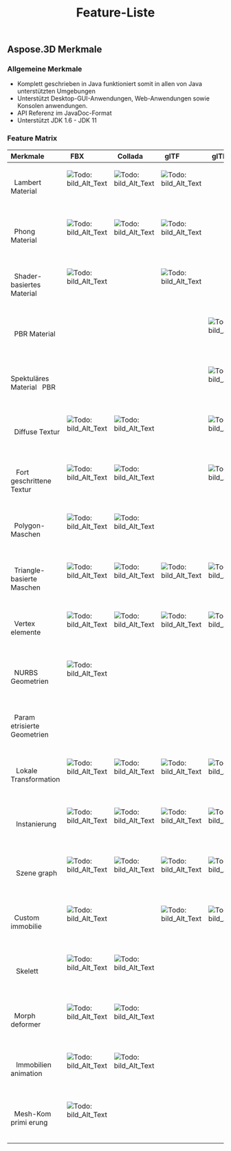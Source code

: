 ﻿---
title: Feature-Liste
type: docs
weight: 30
url: /de/java/feature-list/
description: Die Funktion unterstützt von Aspose.3D for Java
---
## **Aspose.3D Merkmale**
### **Allgemeine Merkmale**
- Komplett geschrieben in Java funktioniert somit in allen von Java unterstützten Umgebungen
- Unterstützt Desktop-GUI-Anwendungen, Web-Anwendungen sowie Konsolen anwendungen.
- API Referenz im JavaDoc-Format
- Unterstützt JDK 1.6 - JDK 11
### **Feature Matrix**

|**Merkmale** |` `FBX|` `Collada|` `glTF|` `glTF 2.0|` `U3D|` `PDF|` `STL|` `OBJ|` `PLY|` `3DS|` `ASE|` `X|` `3MF|` `RVM|` `Draco|
|:- |:- |:- |:- |:- |:- |:- |:- |:- |:- |:- |:- |:- |:- |:- |:- |
|` `Lambert Material|<p>![Todo: bild_Alt_Text](accept.png)</p><p> </p>|<p>![Todo: bild_Alt_Text](accept.png)</p><p> </p>|<p>![Todo: bild_Alt_Text](accept.png)</p><p> </p>||<p>![Todo: bild_Alt_Text](accept.png)</p><p> </p>|<p>![Todo: bild_Alt_Text](accept.png)</p><p> </p>||<p>![Todo: bild_Alt_Text](accept.png)</p><p> </p>||<p>![Todo: bild_Alt_Text](accept.png)</p><p> </p>|<p>![Todo: bild_Alt_Text](accept.png)</p><p> </p>|<p>![Todo: bild_Alt_Text](accept.png)</p><p> </p>||||
|` `Phong Material|<p>![Todo: bild_Alt_Text](accept.png)</p><p> </p>|<p>![Todo: bild_Alt_Text](accept.png)</p><p> </p>|<p>![Todo: bild_Alt_Text](accept.png)</p><p> </p>||<p>![Todo: bild_Alt_Text](accept.png)</p><p> </p>|<p>![Todo: bild_Alt_Text](accept.png)</p><p> </p>||<p>![Todo: bild_Alt_Text](accept.png)</p><p> </p>|||<p>![Todo: bild_Alt_Text](accept.png)</p><p> </p>|<p>![Todo: bild_Alt_Text](accept.png)</p><p> </p>||||
|` `Shader-basiertes Material|<p>![Todo: bild_Alt_Text](accept.png)</p><p> </p>||<p>![Todo: bild_Alt_Text](accept.png)</p><p> </p>|||||||||||||
|` `PBR Material||||<p>![Todo: bild_Alt_Text](accept.png)</p><p> </p>||||||||||||
|Spektuläres Material ` `PBR||||<p>![Todo: bild_Alt_Text](accept.png)</p><p> </p>||||||||||||
|` `Diffuse Textur|<p>![Todo: bild_Alt_Text](accept.png)</p><p> </p>|<p>![Todo: bild_Alt_Text](accept.png)</p><p> </p>||<p>![Todo: bild_Alt_Text](accept.png)</p><p> </p>|<p>![Todo: bild_Alt_Text](accept.png)</p><p> </p>|<p>![Todo: bild_Alt_Text](accept.png)</p><p> </p>||<p>![Todo: bild_Alt_Text](accept.png)</p><p> </p>||<p>![Todo: bild_Alt_Text](accept.png)</p><p> </p>|<p>![Todo: bild_Alt_Text](accept.png)</p><p> </p>|<p>![Todo: bild_Alt_Text](accept.png)</p><p> </p>|<p>![Todo: bild_Alt_Text](accept.png)</p><p> </p>|||
|` ` Fort geschrittene Textur|<p>![Todo: bild_Alt_Text](accept.png)</p><p> </p>|<p>![Todo: bild_Alt_Text](accept.png)</p><p> </p>||<p>![Todo: bild_Alt_Text](accept.png)</p><p> </p>|<p>![Todo: bild_Alt_Text](accept.png)</p><p> </p>|<p>![Todo: bild_Alt_Text](accept.png)</p><p> </p>||<p>![Todo: bild_Alt_Text](accept.png)</p><p> </p>||||||||
|` `Polygon-Maschen|<p>![Todo: bild_Alt_Text](accept.png)</p><p> </p>|<p>![Todo: bild_Alt_Text](accept.png)</p><p> </p>||||||<p>![Todo: bild_Alt_Text](accept.png)</p><p> </p>||||||<p>![Todo: bild_Alt_Text](accept.png)</p><p> </p>||
|` `Triangle-basierte Maschen|<p>![Todo: bild_Alt_Text](accept.png)</p><p> </p>|<p>![Todo: bild_Alt_Text](accept.png)</p><p> </p>|<p>![Todo: bild_Alt_Text](accept.png)</p><p> </p>|<p>![Todo: bild_Alt_Text](accept.png)</p><p> </p>|<p>![Todo: bild_Alt_Text](accept.png)</p><p> </p>|<p>![Todo: bild_Alt_Text](accept.png)</p><p> </p>|<p>![Todo: bild_Alt_Text](accept.png)</p><p> </p>|<p>![Todo: bild_Alt_Text](accept.png)</p><p> </p>|<p>![Todo: bild_Alt_Text](accept.png)</p><p> </p>|<p>![Todo: bild_Alt_Text](accept.png)</p><p> </p>|<p>![Todo: bild_Alt_Text](accept.png)</p><p> </p>|<p>![Todo: bild_Alt_Text](accept.png)</p><p> </p>|<p>![Todo: bild_Alt_Text](accept.png)</p><p> </p>|<p>![Todo: bild_Alt_Text](accept.png)</p><p> </p>|<p>![Todo: bild_Alt_Text](accept.png)</p><p> </p>|
|` `Vertex elemente|<p>![Todo: bild_Alt_Text](accept.png)</p><p> </p>|<p>![Todo: bild_Alt_Text](accept.png)</p><p> </p>|<p>![Todo: bild_Alt_Text](accept.png)</p><p> </p>|<p>![Todo: bild_Alt_Text](accept.png)</p><p> </p>|<p>![Todo: bild_Alt_Text](accept.png)</p><p> </p>|<p>![Todo: bild_Alt_Text](accept.png)</p><p> </p>||<p>![Todo: bild_Alt_Text](accept.png)</p><p> </p>|<p>![Todo: bild_Alt_Text](accept.png)</p><p> </p>|<p>![Todo: bild_Alt_Text](accept.png)</p><p> </p>|<p>![Todo: bild_Alt_Text](accept.png)</p><p> </p>|<p>![Todo: bild_Alt_Text](accept.png)</p><p> </p>|||<p>![Todo: bild_Alt_Text](accept.png)</p><p> </p>|
|` `NURBS Geometrien|<p>![Todo: bild_Alt_Text](accept.png)</p><p> </p>|||||||||||||||
|` `Param etrisierte Geometrien||||||||||||||<p>![Todo: bild_Alt_Text](accept.png)</p><p> </p>||
|` ` Lokale Transformation|<p>![Todo: bild_Alt_Text](accept.png)</p><p> </p>|<p>![Todo: bild_Alt_Text](accept.png)</p><p> </p>|<p>![Todo: bild_Alt_Text](accept.png)</p><p> </p>|<p>![Todo: bild_Alt_Text](accept.png)</p><p> </p>|<p>![Todo: bild_Alt_Text](accept.png)</p><p> </p>|<p>![Todo: bild_Alt_Text](accept.png)</p><p> </p>||||<p>![Todo: bild_Alt_Text](accept.png)</p><p> </p>|<p>![Todo: bild_Alt_Text](accept.png)</p><p> </p>|<p>![Todo: bild_Alt_Text](accept.png)</p><p> </p>||<p>![Todo: bild_Alt_Text](accept.png)</p><p> </p>||
|` ` Instanierung|<p>![Todo: bild_Alt_Text](accept.png)</p><p> </p>|<p>![Todo: bild_Alt_Text](accept.png)</p><p> </p>|<p>![Todo: bild_Alt_Text](accept.png)</p><p> </p>|<p>![Todo: bild_Alt_Text](accept.png)</p><p> </p>|<p>![Todo: bild_Alt_Text](accept.png)</p><p> </p>|<p>![Todo: bild_Alt_Text](accept.png)</p><p> </p>||||||||||
|` ` Szene graph|<p>![Todo: bild_Alt_Text](accept.png)</p><p> </p>|<p>![Todo: bild_Alt_Text](accept.png)</p><p> </p>|<p>![Todo: bild_Alt_Text](accept.png)</p><p> </p>|<p>![Todo: bild_Alt_Text](accept.png)</p><p> </p>|<p>![Todo: bild_Alt_Text](accept.png)</p><p> </p>|<p>![Todo: bild_Alt_Text](accept.png)</p><p> </p>||||<p>![Todo: bild_Alt_Text](accept.png)</p><p> </p>||<p>![Todo: bild_Alt_Text](accept.png)</p><p> </p>||<p>![Todo: bild_Alt_Text](accept.png)</p><p> </p>||
|` `Custom immobilie|<p>![Todo: bild_Alt_Text](accept.png)</p><p> </p>||<p>![Todo: bild_Alt_Text](accept.png)</p><p> </p>|<p>![Todo: bild_Alt_Text](accept.png)</p><p> </p>||||||||||||
|` ` Skelett|<p>![Todo: bild_Alt_Text](accept.png)</p><p> </p>|<p>![Todo: bild_Alt_Text](accept.png)</p><p> </p>||||||||||||||
|` `Morph deformer|<p>![Todo: bild_Alt_Text](accept.png)</p><p> </p>|<p>![Todo: bild_Alt_Text](accept.png)</p><p> </p>||||||||||||||
|` ` Immobilien animation|<p>![Todo: bild_Alt_Text](accept.png)</p><p> </p>|<p>![Todo: bild_Alt_Text](accept.png)</p><p> </p>||||||||||||||
|` `Mesh-Kom primi erung|<p>![Todo: bild_Alt_Text](accept.png)</p><p> </p>||||<p>![Todo: bild_Alt_Text](accept.png)</p><p> </p>|<p>![Todo: bild_Alt_Text](accept.png)</p><p> </p>|||||||<p>![Todo: bild_Alt_Text](accept.png)</p><p> </p>||<p>![Todo: bild_Alt_Text](accept.png)</p><p> </p>|


